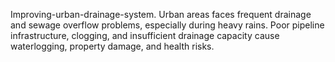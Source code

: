 Improving-urban-drainage-system.
Urban areas faces frequent drainage and sewage overflow problems, especially during heavy rains. Poor pipeline infrastructure, clogging, and insufficient drainage capacity cause waterlogging, property damage, and health risks.
